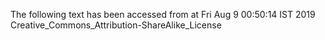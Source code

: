 The following text has been accessed from at Fri Aug 9 00:50:14 IST 2019
Creative_Commons_Attribution-ShareAlike_License
